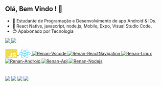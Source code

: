 ## Olá, Bem Vindo  ! 👋


- 🔭 Estudante de Programação e Desenvolvimento de app Android & iOs.
- 🌱 React Native, javascript, node.js, Mobile, Expo, Visual Studio Code. 
- 😍 Apaixonado por Tecnologia  

<div>
  <a href="https://github.com/renanlopes777">
 <img height="180cm" src="https://github-readme-stats.vercel.app/api?username=renanlopes777&show_icons=true&theme=dracula&include_all_commits=true&count_private=true"/>
 <img height="120cm" src="https://github-readme-stats.vercel.app/api/top-langs/?username=renanlopes777&layout=compact&langs_count=16&theme=dracula"/>

</div>

 <div style="display: inline_block"><br>
  <img align="center" alt="Renan-Js" height="30" width="40" src="https://raw.githubusercontent.com/devicons/devicon/master/icons/javascript/javascript-plain.svg">
  <img align="center" alt="Renan-React" height="30" width="40" src="https://raw.githubusercontent.com/devicons/devicon/master/icons/react/react-original.svg">
  <img align="center" alt="Renan-Vscode" height="30" width="40" src="https://cdn.jsdelivr.net/gh/devicons/devicon@latest/icons/vscode/vscode-original.svg">
   <img align="center" alt="Renan-ReactNavigation" height="30" width="40" src="https://cdn.jsdelivr.net/gh/devicons/devicon@latest/icons/reactnavigation/reactnavigation-original.svg">
  <img  align="center" alt="Renan-Linux" height="30" width="40" src="https://cdn.jsdelivr.net/gh/devicons/devicon@latest/icons/linux/linux-original.svg">
 <img  align="center" alt="Renan-Android" height="30" width="40" src="https://cdn.jsdelivr.net/gh/devicons/devicon@latest/icons/android/android-original.svg">
   <img  align="center" alt="Renan-Apl" height="30" width="40" src="https://cdn.jsdelivr.net/gh/devicons/devicon@latest/icons/apl/apl-original.svg">
   <img  align="center" alt="Renan-Nodejs" height="30" width="40" src="https://cdn.jsdelivr.net/gh/devicons/devicon@latest/icons/nodejs/nodejs-original.svg">
</div>

# # 

<div>

   <a href="https://www.youtube.com/@renanencaualopes" target="_blank"><img src="https://img.shields.io/badge/YouTube-FF0000?style=for-the-badge&logo=youtube&logoColor=white" target="_blank"></a>
  <a href="https://www.instagram.com/renanencaua/?next=%2F" target="_blank"><img src="https://img.shields.io/badge/-Instagram-%23E4405F?style=for-the-badge&logo=instagram&logoColor=white" target="_blank"></a>
  <a href = "mailto:renanencaualopes@gmail.com"><img src="https://img.shields.io/badge/-Gmail-%23333?style=for-the-badge&logo=gmail&logoColor=white" target="_blank"></a>
  <a href="https://www.linkedin.com/in/renanlopes777/" target="_blank"><img src="https://img.shields.io/badge/-LinkedIn-%230077B5?style=for-the-badge&logo=linkedin&logoColor=white" target="_blank"></a> 
 

</div>
  
